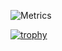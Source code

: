 ![Metrics](https://metrics.lecoq.io/tiagocardosos?template=classic&gists=1&languages=1&habits=1&introduction=1&isocalendar=1&stars=1&repositories=1&repositories=100&repositories.batch=100&repositories.forks=false&repositories.affiliations=owner&isocalendar.duration=half-year&languages.limit=8&languages.sections=most-used&languages.colors=github&languages.aliases=PHP%2C%20Python%2C%20Javascript%2C%20Java%2C%20C%23&languages.threshold=0%25&languages.indepth=false&languages.analysis.timeout=15&languages.categories=markup%2C%20programming&languages.recent.categories=markup%2C%20programming&languages.recent.load=300&languages.recent.days=14&introduction.title=true&habits.from=200&habits.days=14&habits.facts=true&habits.charts=false&habits.trim=false&stars.limit=4&config.timezone=America%2FSao_Paulo)


[![trophy](https://github-profile-trophy.vercel.app/?username=tiagocardosos&theme=onedark)](https://github.com/tiagocardosos/tiagocardosos.github.io)

